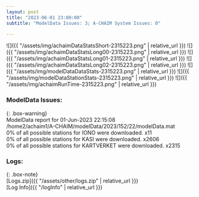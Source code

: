 ```yaml
---
layout: post
title: "2023-06-01 23:00:00"
subtitle: "ModelData Issues: 3; A-CHAIM System Issues: 0"

---
```


![]({{ "/assets/img/achaimDataStatsShort-2315223.png" | relative_url }})
![]({{ "/assets/img/achaimDataStatsLong00-2315223.png" | relative_url }})
![]({{ "/assets/img/achaimDataStatsLong01-2315223.png" | relative_url }})
![]({{ "/assets/img/achaimDataStatsLong02-2315223.png" | relative_url }})
![]({{ "/assets/img/modelDataDataStats-2315223.png" | relative_url }})
![]({{ "/assets/img/modelDataStationStats-2315223.png" | relative_url }})
![]({{ "/assets/img/achaimRunTime-2315223.png" | relative_url }})


### ModelData Issues:  
  
{: .box-warning}  
 ModelData report for 01-Jun-2023 22:15:08   
 /home2/achaim1/A-CHAIM/modelData/2023/152/22/modelData.mat   
 0% of all possible stations for IONO were downloaded. x11   
 0% of all possible stations for KASI were downloaded. x2606   
 0% of all possible stations for KARTVERKET were downloaded. x2315   
  


### Logs:  
  
{: .box-note}  
[Logs.zip]({{ "/assets/other/logs.zip" | relative_url }})  
[Log Info]({{ "/logInfo" | relative_url }})  
